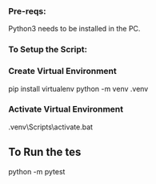 ### Pre-reqs:
Python3 needs to be installed in the PC.

### To Setup the Script:
### Create Virtual Environment
pip install virtualenv
python -m venv .venv

### Activate Virtual Environment
.venv\Scripts\activate.bat

## To Run the tes
python -m pytest